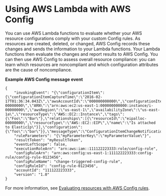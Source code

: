 # Using AWS Lambda with AWS Config<a name="services-config"></a>

You can use AWS Lambda functions to evaluate whether your AWS resource configurations comply with your custom Config rules\. As resources are created, deleted, or changed, AWS Config records these changes and sends the information to your Lambda functions\. Your Lambda functions then evaluate the changes and report results to AWS Config\. You can then use AWS Config to assess overall resource compliance: you can learn which resources are noncompliant and which configuration attributes are the cause of noncompliance\. 

**Example AWS Config message event**  

```
{ 
    "invokingEvent": "{\"configurationItem\":{\"configurationItemCaptureTime\":\"2016-02-17T01:36:34.043Z\",\"awsAccountId\":\"000000000000\",\"configurationItemStatus\":\"OK\",\"resourceId\":\"i-00000000\",\"ARN\":\"arn:aws:ec2:us-east-1:000000000000:instance/i-00000000\",\"awsRegion\":\"us-east-1\",\"availabilityZone\":\"us-east-1a\",\"resourceType\":\"AWS::EC2::Instance\",\"tags\":{\"Foo\":\"Bar\"},\"relationships\":[{\"resourceId\":\"eipalloc-00000000\",\"resourceType\":\"AWS::EC2::EIP\",\"name\":\"Is attached to ElasticIp\"}],\"configuration\":{\"foo\":\"bar\"}},\"messageType\":\"ConfigurationItemChangeNotification\"}",
    "ruleParameters": "{\"myParameterKey\":\"myParameterValue\"}",
    "resultToken": "myResultToken",
    "eventLeftScope": false,
    "executionRoleArn": "arn:aws:iam::111122223333:role/config-role",
    "configRuleArn": "arn:aws:config:us-east-1:111122223333:config-rule/config-rule-0123456",
    "configRuleName": "change-triggered-config-rule",
    "configRuleId": "config-rule-0123456",
    "accountId": "111122223333",
    "version": "1.0"
}
```

For more information, see [Evaluating resources with AWS Config rules](https://docs.aws.amazon.com/config/latest/developerguide/evaluate-config.html)\.